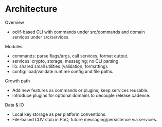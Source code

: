 # Architecture

Overview
- oclif-based CLI with commands under src/commands and domain services under src/services.

Modules
- commands: parse flags/args, call services, format output.
- services: crypto, storage, messaging; no CLI parsing.
- lib: shared small utilities (validation, formatting).
- config: load/validate runtime config and file paths.

Growth path
- Add new features as commands or plugins; keep services reusable.
- Introduce plugins for optional domains to decouple release cadence.

Data & IO
- Local key storage as per platform conventions.
- File-based CDV stub in PoC; future messaging/persistence via services.
